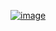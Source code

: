 

[![image](https://user-images.githubusercontent.com/1501327/189577963-093697fb-d808-45ed-b9af-010c7a8e1519.png)](https://docs.microsoft.com/ja-jp/sql/ado/reference/ado-api/streamtypeenum?view=sql-server-ver16)
